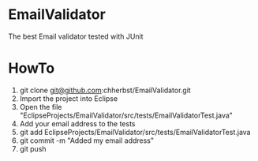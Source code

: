 EmailValidator
==============

The best Email validator tested with JUnit


HowTo
=====

1. git clone git@github.com:chherbst/EmailValidator.git
2. Import the project into Eclipse
3. Open the file "EclipseProjects/EmailValidator/src/tests/EmailValidatorTest.java"
4. Add your email address to the tests
5. git add EclipseProjects/EmailValidator/src/tests/EmailValidatorTest.java
6. git commit -m "Added my email address"
7. git push
